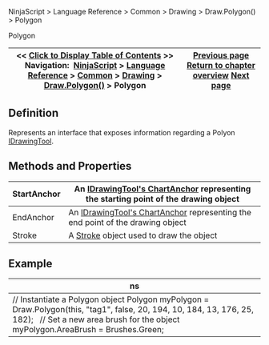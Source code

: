 ﻿
NinjaScript \> Language Reference \> Common \> Drawing \> Draw.Polygon() \> Polygon

Polygon

| \<\< [Click to Display Table of Contents](polygon.md) \>\> **Navigation:**     [NinjaScript](ninjascript-1.md) \> [Language Reference](language_reference_wip-1.md) \> [Common](common-1.md) \> [Drawing](drawing-1.md) \> [Draw.Polygon()](draw_polygon-1.md) \> Polygon | [Previous page](draw_polygon-1.md) [Return to chapter overview](draw_polygon-1.md) [Next page](draw_ray-1.md) |
| --- | --- |
## Definition
Represents an interface that exposes information regarding a Polyon [IDrawingTool](idrawingtool-1.md).
 
## Methods and Properties

| StartAnchor | An [IDrawingTool's ChartAnchor](idrawingtool-1.htm#chartanchor) representing the starting point of the drawing object |
| --- | --- |
| EndAnchor | An [IDrawingTool's ChartAnchor](idrawingtool-1.htm#chartanchor) representing the end point of the drawing object |
| Stroke | A [Stroke](stroke_class-1.md) object used to draw the object |
## 
## 
## Example

| ns |
| --- |
| // Instantiate a Polygon object Polygon myPolygon \= Draw.Polygon(this, "tag1", false, 20, 194, 10, 184, 13, 176, 25, 182);   // Set a new area brush for the object myPolygon.AreaBrush \= Brushes.Green; |
